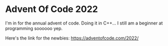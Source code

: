 # Advent Of Code 2022

I'm in for the annual advent of code. Doing it in C++...
I still am a beginner at programming soooooo yep.

Here's the link for the newbies: https://adventofcode.com/2022/
 
